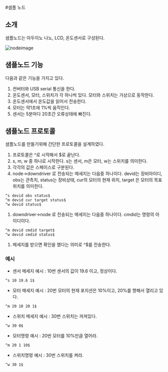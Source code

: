 #샘플 노드 

## 소개
샘플노드는 아두이노 나노, LCD, 온도센서로 구성된다. 

![nodeimage](images/nodeimage.png)

## 샘플노드 기능
다음과 같은 기능을 가지고 있다.

1. 컨버터와 USB serial 통신을 한다.
1. 온도센서, 모터, 스위치가 각 하나씩 있다. 모터와 스위치는 가상으로 동작한다.
1. 온도센서에서 온도값을 읽어서 전송한다.
1. 모터는 약1초에 1%씩 움직인다.
1. 센서는 5분마다 20초간 오류상태에 빠진다.

## 샘플노드 프로토콜

샘플노드를 만들기위해 간단한 프로토콜을 설계하였다. 

1. 프로토콜은 ^로 시작해서 $로 끝난다.
1. s, m, w 중 하나로 시작한다. s는 센서, m은 모터, w는 스위치를 의미한다.
1. 각각의 값은 스페이스로 구분된다.
1. node->downdriver 로 전송되는 메세지는 다음중 하나이다. devid는 장비아이디, obs는 관측치, status는 장비상태, cur의 모터의 현재 위치, target 은 모터의 목표 위치를 의미한다.
  ```
  ^s devid obs status$
  ^m devid cur target status$
  ^w devid status$
  ```
1. downdriver->node 로 전송되는 메세지는 다음중 하나이다. cmdid는 명령의 아이디이다.
  ```
  ^m devid cmdid target$
  ^w devid cmdid status$
  ```
1. 메세지를 받으면 확인을 했다는 의미로 ^$를 전송한다.

### 예시
* 센서 메세지 예시 : 10번 센서의 값이 19.6 이고, 정상이다.
```
^s 10 19.6 1$
```
* 모터 메세지 예시 : 20번 모터의 현재 포지션은 10%이고, 20%를 향해서 열리고 있다.
```
^m 20 10 20 1$
```
* 스위치 메세지 예시 : 30번 스위치는 꺼져있다.
```
^w 30 0$
```
* 모터명령 예시 : 20번 모터를 10%만큼 열어라.
```
^m 20 1 10$
```
* 스위치명령 예시 : 30번 스위치를 켜라.
```
^w 30 1$
```

